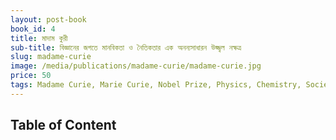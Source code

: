 ```yaml
---
layout: post-book
book_id: 4
title: মাদাম কুরী
sub-title: বিজ্ঞানের জগতে মানবিকতা ও নৈতিকতার এক অনন্যসাধারন উজ্জ্বল নক্ষত্র
slug: madame-curie
image: /media/publications/madame-curie/madame-curie.jpg
price: 50
tags: Madame Curie, Marie Curie, Nobel Prize, Physics, Chemistry, Society, Patent
---
```

## Table of Content
